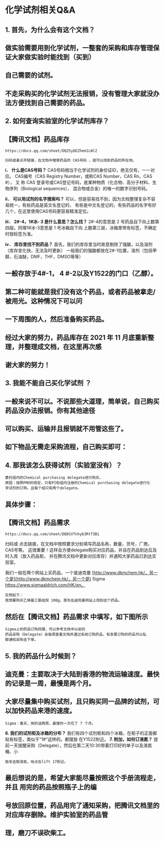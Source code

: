 # 化学试剂相关Q&A

## 1. 首先，为什么会有这个文档？

## 做实验需要用到化学试剂，一整套的采购和库存管理保证大家做实验时能找到（买到）

## 自己需要的试剂。

## 不走采购买的化学试剂无法报销，没有管理大家就没办法方便找到自己需要的药品。

## 2. 如何查询实验室的化学试剂库存？

## 【腾讯文档】药品库存

```
https://docs.qq.com/sheet/DQ25ybEZhem1LWlZ
```
```
扫码或者点开链接，在文档中搜索药品的 CAS号码 ，就可以找到药品的所在地。
```
**i． 什么是CAS号码？**
CAS号码相当于化学试剂的身份证ID，绝无仅有，一一对应。
CAS编号（CAS Registry Number，或称CAS Number，CAS Rn，CAS #）， 又 称 CAS
登录号或CAS登记号码，是某种物质（化合物、高分子材料、生物序列（Biological sequences）、
混合物或合金）的唯一的数字识别号码。

**ii． 可以用试剂的名字搜索吗？**
可以，但是容易找不到，因为文档整理复杂不容易统一，有些药品是英文名登记的，
有些是中文名登记的，有些药品的名字有好几个，在这里使用CAS号码更容易精准定位。

**iii． 2#-4，1#冰- 3 是什么意思？怎么找？**
2#-4的意思是 2 号药品自下向上数第四层。同理1#冰-3意思是 1 号冰箱自下向
上数第三层，冰箱里带有标签，不确定时按标签为准。

**iv． 库存里找不到药品？**
首先，我们的库存里当时故意剔除了强酸，以及溶剂（库存变化快，无法及时更新）
一般我们的强酸都放在2#-1位置，溶剂（包括甲醇，石油醚，DMF，THF，DMSO等等）


## 一般存放于4#-1， 4 #-2以及Y1522的门口（乙醇）。

## 第二种可能就是我们没有这个药品，或者药品被拿走/被用光。这种情况下可以问

## 一下周围的人，然后准备购买药品。

## 经过大家的努力，药品库存在 2021 年 11 月底重新整理，并整理成文档，在这里再次感

## 谢大家的努力！

## 3. 我能不能自己买化学试剂 ？

## 一般来说不可以。不说那些大道理，简单说，自己购买药品没办法报销。你有其他途径

## 可以购买、运输并且报销就不用管这些了。

## 如下物品无需走采购流程，自己购买即可：

## 4. 那我该怎么获得试剂（实验室没有）？

```
委托组内的Chemical purchasing delegate进行购买。
原因：按照FMO的规定，只有PI和组内注册的Chemical purchasing delegate进行化
学试剂的订购，且每个组只有两个delegate。
```

## 具体步骤：

## 【腾讯文档】药品需求

```
https://docs.qq.com/sheet/DQ01VTnhyb3RtT3Bi
```
扫码或 点击链接，在文档中按照要求分别填写药品名称，数量，货号，厂商，CAS号等。
这很重要！这样会方便delegate购买对应药品，并且在药品到达后及时入库（放入药品柜，
并在腾讯文档中更新对应库存）并通知大家药品已到达实验室。

我们一般在两个网站上买药品，一个是迪克曼 [http://www.dkmchem.hk/，另一个是](http://www.dkmchem.hk/，另一个是)
Sigma https://www.sigmaaldrich.com/HK/en。

```
实例如下：
我想要购买乙烯基三氯硅烷 100g，首先在迪克曼网站上找到这个药品。
```

## 然后在【腾讯文档】药品需求 中填写，如下图所示

```
Sigma上的药品订购同理，可以参考文档中以前的
药品采购（Delegate）会每周查看文档并通过系统订购药品，有急需订购的药品可以私
聊通知采购去下单。
```
## 5. 我的药品什么时候到？

## 迪克曼：主要取决于大陆到香港的物流运输速度。最快的记录是一周，最慢是两个月。

## 大家尽量集中购买试剂，且只购买同一品牌的试剂，可以加快药品来港的速度。

```
Sigma：看天，快的话两周，最慢的一次花了 7 个月。
```
**6. 我们的试剂柜及冰箱的分布？**
    我们有四个试剂柜和四个冰箱，在柜子的正面都贴有标签，类似于“1#”这样的。都摆放
在Y1522附近。
**7. 附加，如何订液氮？**
    提前一天提醒采购（Delegate），然后在第二天10:30带着打印好的单子以及液氮桶、小


```
拖车去取液氮，地点在lift 17附近。
```
## 最后想说的是，希望大家能尽量按照这个手册流程走，并且 用完的药品按照瓶子上的编

## 号放回原位置，药品用完了通知采购，把腾讯文档里的对应库存删除。维护实验室的药品管

## 理，磨刀不误砍柴工。


